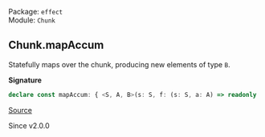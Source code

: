 Package: `effect`<br />
Module: `Chunk`<br />

## Chunk.mapAccum

Statefully maps over the chunk, producing new elements of type `B`.

**Signature**

```ts
declare const mapAccum: { <S, A, B>(s: S, f: (s: S, a: A) => readonly [S, B]): (self: Chunk<A>) => [S, Chunk<B>]; <S, A, B>(self: Chunk<A>, s: S, f: (s: S, a: A) => readonly [S, B]): [S, Chunk<B>]; }
```

[Source](https://github.com/Effect-TS/effect/tree/main/packages/effect/src/Chunk.ts#L950)

Since v2.0.0